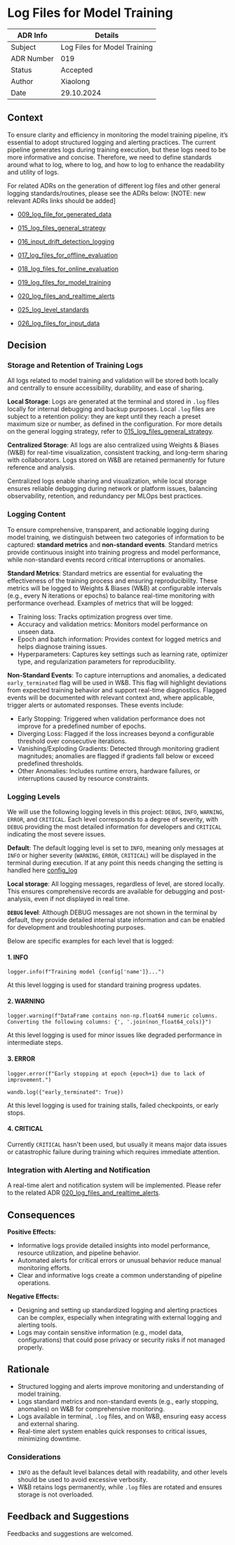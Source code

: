 # Log Files for Model Training


| ADR Info            | Details           |
|---------------------|-------------------|
| Subject             | Log Files for Model Training  |
| ADR Number          | 019   |
| Status              | Accepted   |
| Author              | Xiaolong |
| Date                | 29.10.2024 |

## Context
To ensure clarity and efficiency in monitoring the model training pipeline, it’s essential to adopt structured logging and alerting practices. The current pipeline generates logs during training execution, but these logs need to be more informative and concise. Therefore, we need to define standards around what to log, where to log, and how to log to enhance the readability and utility of logs.

For related ADRs on the generation of different log files and other general logging standards/routines, please see the ADRs below:  [NOTE: new relevant ADRs links should be added]

- [009_log_file_for_generated_data](/documentation/ADRs/009_log_file_for_generated_data.md)

- [015_log_files_general_strategy](/documentation/ADRs/015_log_files_general_strategy.md)

- [016_input_drift_detection_logging](/documentation/ADRs/016_input_drift_detection_logging.md)

- [017_log_files_for_offline_evaluation](/documentation/ADRs/017_log_files_for_offline_evaluation.md)

- [018_log_files_for_online_evaluation](/documentation/ADRs/018_log_files_for_online_evaluation.md)

- [019_log_files_for_model_training](/documentation/ADRs/019_log_files_for_model_training.md)

- [020_log_files_and_realtime_alerts](/documentation/ADRs/020_log_files_and_realtime_alerts.md)

- [025_log_level_standards](/documentation/ADRs/025_log_level_standards.md)

- [026_log_files_for_input_data](/documentation/ADRs/026_log_files_for_input_data.md)


## Decision
### Storage and Retention of Training Logs
All logs related to model training and validation will be stored both locally and centrally to ensure accessibility, durability, and ease of sharing.

**Local Storage**: Logs are generated at the terminal and stored in `.log` files locally for internal debugging and backup purposes. Local `.log` files are subject to a retention policy: they are kept until they reach a preset maximum size or number, as defined in the configuration. For more details on the general logging strategy, refer to [015_log_files_general_strategy](/documentation/ADRs/015_log_files_general_strategy.md).

**Centralized Storage**: All logs are also centralized using Weights & Biases (W&B) for real-time visualization, consistent tracking, and long-term sharing with collaborators. Logs stored on W&B are retained permanently for future reference and analysis.

Centralized logs enable sharing and visualization, while local storage ensures reliable debugging during network or platform issues, balancing observability, retention, and redundancy per MLOps best practices.

### Logging Content
To ensure comprehensive, transparent, and actionable logging during model training, we distinguish between two categories of information to be captured: **standard metrics** and **non-standard events**. Standard metrics provide continuous insight into training progress and model performance, while non-standard events record critical interruptions or anomalies. 

**Standard Metrics**: Standard metrics are essential for evaluating the effectiveness of the training process and ensuring reproducibility. These metrics will be logged to Weights & Biases (W&B) at configurable intervals (e.g., every N iterations or epochs) to balance real-time monitoring with performance overhead. Examples of metrics that will be logged:

- Training loss: Tracks optimization progress over time.
- Accuracy and validation metrics: Monitors model performance on unseen data.
- Epoch and batch information: Provides context for logged metrics and helps diagnose training issues.
- Hyperparameters: Captures key settings such as learning rate, optimizer type, and regularization parameters for reproducibility.

**Non-Standard Events**: To capture interruptions and anomalies, a dedicated `early_terminated` flag will be used in W&B. This flag will highlight deviations from expected training behavior and support real-time diagnostics. Flagged events will be documented with relevant context and, where applicable, trigger alerts or automated responses. These events include:

- Early Stopping: Triggered when validation performance does not improve for a predefined number of epochs.
- Diverging Loss: Flagged if the loss increases beyond a configurable threshold over consecutive iterations.
- Vanishing/Exploding Gradients: Detected through monitoring gradient magnitudes; anomalies are flagged if gradients fall below or exceed predefined thresholds.
- Other Anomalies: Includes runtime errors, hardware failures, or interruptions caused by resource constraints.

### Logging Levels
We will use the following logging levels in this project: `DEBUG`, `INFO`, `WARNING`, `ERROR`, and `CRITICAL`. Each level corresponds to a degree of severity, with `DEBUG` providing the most detailed information for developers and `CRITICAL` indicating the most severe issues. 

**Default**: The default logging level is set to `INFO`, meaning only messages at `INFO` or higher severity (`WARNING`, `ERROR`, `CRITICAL`) will be displayed in the terminal during execution. If at any point this needs changing the setting is handled here [config_log](/common_configs/config_log.yaml)

**Local storage**: All logging messages, regardless of level, are stored locally. This ensures comprehensive records are available for debugging and post-analysis, even if not displayed in real time.

**`DEBUG` level**: Although DEBUG messages are not shown in the terminal by default, they provide detailed internal state information and can be enabled for development and troubleshooting purposes.

Below are specific examples for each level that is logged:

#### 1. INFO
```
logger.info(f"Training model {config['name']}...")
```
At this level logging is used for standard training progress updates.

#### 2. WARNING
```
logger.warning(f"DataFrame contains non-np.float64 numeric columns. Converting the following columns: {', '.join(non_float64_cols)}")
```
At this level logging is used for minor issues like degraded performance in intermediate steps.

#### 3. ERROR
```
logger.error(f"Early stopping at epoch {epoch+1} due to lack of improvement.")

wandb.log({"early_terminated": True})
```
At this level logging is used for training stalls, failed checkpoints, or early stops.

#### 4. CRITICAL
Currently `CRITICAL` hasn't been used, but usually it means major data issues or catastrophic failure during training which requires immediate attention.

### Integration with Alerting and Notification
A real-time alert and notification system will be implemented. Please refer to the related ADR [020_log_files_and_realtime_alerts](/documentation/ADRs/020_log_files_and_realtime_alerts.md).

## Consequences

**Positive Effects:**
- Informative logs provide detailed insights into model performance, resource utilization, and pipeline behavior.
- Automated alerts for critical errors or unusual behavior reduce manual monitoring efforts.
- Clear and informative logs create a common understanding of pipeline operations.

**Negative Effects:**
- Designing and setting up standardized logging and alerting practices can be complex, especially when integrating with external logging and alerting tools.
- Logs may contain sensitive information (e.g., model data, configurations) that could pose privacy or security risks if not managed properly.

## Rationale
- Structured logging and alerts improve monitoring and understanding of model training.
- Logs standard metrics and non-standard events (e.g., early stopping, anomalies) on W&B for comprehensive monitoring.
- Logs available in terminal, `.log` files, and on W&B, ensuring easy access and external sharing.
- Real-time alert system enables quick responses to critical issues, minimizing downtime.

### Considerations
- `INFO` as the default level balances detail with readability, and other levels should be used to avoid excessive verbosity.
- W&B retains logs permanently, while `.log` files are rotated and ensures storage is not overloaded.

## Feedback and Suggestions
Feedbacks and suggestions are welcomed.
